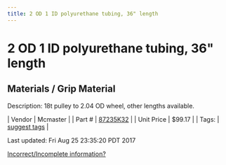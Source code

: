 ```yaml
---
title: 2 OD 1 ID polyurethane tubing, 36" length
---
```


# 2 OD 1 ID polyurethane tubing, 36" length
## Materials / Grip Material
Description: 	18t pulley to 2.04 OD wheel, other lengths available. 

| Vendor | Mcmaster | 
| Part # | [87235K32](https://www.mcmaster.com/#87235K32) | 
| Unit Price | $99.17 | 
| Tags: | [suggest tags](https://docs.google.com/forms/d/e/1FAIpQLSeWyY8v3RgOty-MyWmh9U0iivNYN_molChYyS-0U-o-kOAv_g/viewform) | 

Last updated: Fri Aug 25 23:35:20 PDT 2017

 [Incorrect/Incomplete information?](https://docs.google.com/forms/d/e/1FAIpQLSeWyY8v3RgOty-MyWmh9U0iivNYN_molChYyS-0U-o-kOAv_g/viewform)